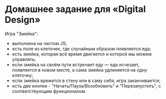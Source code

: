 <h1>
    Домашнее задание для «Digital Design»
</h1>

Игра "Змейка":</br>
* выполнена на чистом JS;</br>
* есть поле из клеточек, где случайным образом появляется еда;</br>
* есть змейка, которая всё время двигается и которой мы можем управлять;</br>
* если змейка на своём пути встречает еду — еда исчезает, появляется в новом месте, а сама змейка удлиняется на одну клеточку;</br>
* если змейка врежется в стену или в саму себя, игра заканчивается;</br>
* есть две кнопки - "Начать/Пауза/Возобновить" и "Перезапустить", с соответствующим функционалом.</br>
